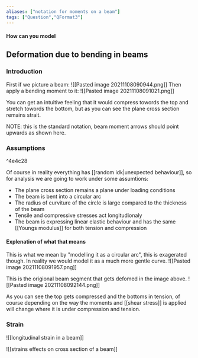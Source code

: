 ```yaml
---
aliases: ["notation for moments on a beam"]
tags: ["Question","QFormat3"]
---
```


#### How can you model
## Deformation due to bending in beams
###  Introduction

First if we picture a beam: 
![[Pasted image 20211108090944.png]]
Then apply a bending moment to it:
![[Pasted image 20211108091021.png]]

You can get an intuitive feeling that it would compress towords the top and stretch towords the bottom, but as you can see the plane cross section remains strait.

NOTE: this is the standard notation, beam moment arrows should point upwards as shown here.

### Assumptions

^4e4c28

Of course in reality everything has [[random idk|unexpected behaviour]], so for analysis we are going to work under some assumtions:
- The plane cross section remains a plane under loading conditions
- The beam is bent into a circular arc
- The radius of curviture of the circle is large compared to the thickness of the beam
- Tensile and compressive stresses act longitudionaly
- The beam is expressing linear elastic behaviour and has the same [[Youngs modulus]] for both tension and compression

#### Explenation of what that means
This is what we mean by "modelling it as a circular arc", this is exagerated though. In reality we would model it as a much more gentle curve.
![[Pasted image 20211108091957.png]]

This is the origional beam segment that gets defomed in the image above.
![[Pasted image 20211108092144.png]]

As you can see the top gets compressed and the bottoms in tension, of course depending on the way the moments and [[shear stress]] is applied will change where it is under compression and tension.

### Strain
![[longitudinal strain in a beam]]

![[strains effects on cross section of a beam]]